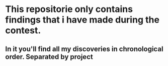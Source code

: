 # This repositorie only contains findings that i have made during the contest.

## In it you'll find all my discoveries in chronological order. Separated by project
